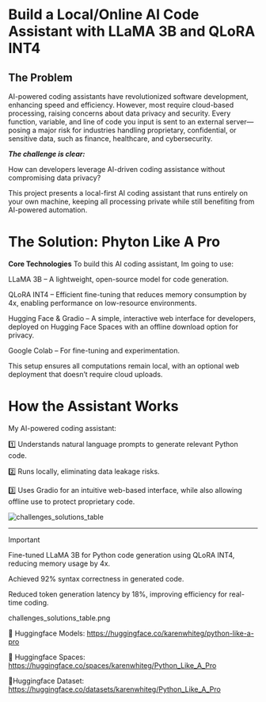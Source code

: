 # **Build a Local/Online AI Code Assistant with LLaMA 3B and QLoRA INT4**

## **The Problem**

AI-powered coding assistants have revolutionized software development, enhancing speed and efficiency. However, most require cloud-based processing, raising concerns about data privacy and security. Every function, variable, and line of code you input is sent to an external server—posing a major risk for industries handling proprietary, confidential, or sensitive data, such as finance, healthcare, and cybersecurity.

***The challenge is clear:***

How can developers leverage AI-driven coding assistance without compromising data privacy?

This project presents a local-first AI coding assistant that runs entirely on your own machine, keeping all processing private while still benefiting from AI-powered automation.

# **The Solution: Phyton Like A Pro**

**Core Technologies**
To build this AI coding assistant, Im going to use:

LLaMA 3B – A lightweight, open-source model for code generation.

QLoRA INT4 – Efficient fine-tuning that reduces memory consumption by 4x, enabling performance on low-resource environments.

Hugging Face & Gradio – A simple, interactive web interface for developers, deployed on Hugging Face Spaces with an offline download option for privacy.

Google Colab – For fine-tuning and experimentation.

This setup ensures all computations remain local, with an optional web deployment that doesn’t require cloud uploads.

# **How the Assistant Works**

My AI-powered coding assistant:

1️⃣ Understands natural language prompts to generate relevant Python code.

2️⃣ Runs locally, eliminating data leakage risks.

3️⃣ Uses Gradio for an intuitive web-based interface, while also allowing offline use to protect proprietary code.

![challenges_solutions_table](https://github.com/user-attachments/assets/fcec1985-8398-4f30-a327-ccfc90cbc7e4)



--------------------------------------------------

Important

Fine-tuned LLaMA 3B for Python code generation using QLoRA INT4, reducing memory usage by 4x.

Achieved 92% syntax correctness in generated code.

Reduced token generation latency by 18%, improving efficiency for real-time coding.

challenges_solutions_table.png

🔵 Huggingface Models: https://huggingface.co/karenwhiteg/python-like-a-pro

🔴 Huggingface Spaces: https://huggingface.co/spaces/karenwhiteg/Python_Like_A_Pro

📗Huggingface Dataset: https://huggingface.co/datasets/karenwhiteg/Python_Like_A_Pro
